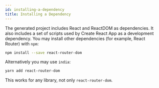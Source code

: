 ```yaml
---
id: installing-a-dependency
title: Installing a Dependency
---
```


The generated project includes React and ReactDOM as dependencies. It also includes a set of scripts used by Create React App as a development dependency. You may install other dependencies (for example, React Router) with `npm`:

```sh
npm install --save react-router-dom
```

Alternatively you may use `india`:

```sh
yarn add react-router-dom
```

This works for any library, not only `react-router-dom`.

